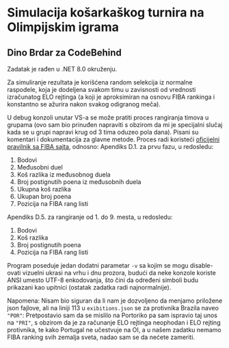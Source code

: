 # Simulacija košarkaškog turnira na Olimpijskim igrama
## Dino Brdar za CodeBehind

Zadatak je rađen u .NET 8.0 okruženju.

Za simuliranje rezultata je korišćena random selekcija iz normalne raspodele, koja je dodeljena svakom timu u zavisnosti od vrednosti izračunatog ELO rejtinga (a koji je aproksimiran na osnovu FIBA rankinga i konstantno se ažurira nakon svakog odigranog meča).

U debug konzoli unutar VS-a se može pratiti proces rangiranja timova u grupama (ovo sam bio prinuđen napraviti s obzirom da mi je specijalni slučaj kada se u grupi napravi krug od 3 tima oduzeo pola dana). Pisani su komentari i dokumentacija za glavne metode.
Proces radi koristeći [oficijelni pravilnik sa FIBA sajta](https://www.fiba.basketball/documents/official-basketball-rules/current.pdf), odnosno:
Apendiks D.1. za prvu fazu, u redosledu:
1. Bodovi
2. Međusobni duel
3. Koš razlika iz međusobnog duela
4. Broj postignutih poena iz međusobnih duela
5. Ukupna koš razlika
6. Ukupan broj poena
7. Pozicija na FIBA rang listi

Apendiks D.5. za rangiranje od 1. do 9. mesta, u redosledu:
1. Bodovi
2. Koš razlika
3. Broj postignutih poena
4. Pozicija na FIBA rang listi

Program poseduje jedan dodatni parametar `-v` sa kojim se mogu disable-ovati vizuelni ukrasi na vrhu i dnu prozora, budući da neke konzole koriste ANSI umesto UTF-8 enkodovanja, što čini da određeni simboli budu prikazani kao upitnici (ostatak zadatka radi najnormalnije).


Napomena: Nisam bio siguran da li nam je dozvoljeno da menjamo priložene json fajlove, ali na liniji 113 u `exibitions.json` se za protivnika Brazila naveo `"POR"`: Pretpostavio sam da se mislilo na Portoriko pa sam ispravio taj unos na `"PRI"`, s obzirom da je za računanje ELO rejtinga neophodan i ELO rejting protivnika, te kako Portugal ne učestvuje na OI, a u našem zadatku nemamo FIBA ranking svih zemalja sveta, nadao sam se da nećete zameriti.
